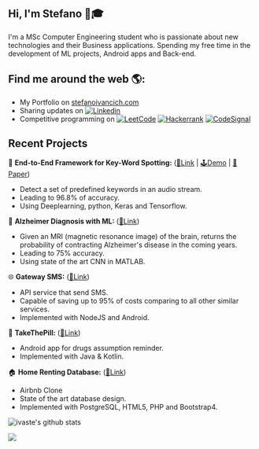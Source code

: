 ## Hi, I'm Stefano 👋🎓‍

I'm a MSc Computer Engineering student who is passionate about new technologies and their Business applications. Spending my free time in the development of ML projects, Android apps and Back-end.

## Find me around the web 🌎:
 - My Portfolio on <a href="https://www.stefanoivancich.com">stefanoivancich.com</a>
 - Sharing updates on [![Linkedin](https://img.shields.io/badge/-LinkedIn-blue?style=flat&logo=Linkedin&logoColor=white)](https://www.linkedin.com/in/stefano-ivancich/)
 - Competitive programming on [![LeetCode](https://img.shields.io/badge/-LeetCode-ff8c00?style=flat&labelColor=ff8c00&logo=LeetCode&logoColor=white)](https://leetcode.com/steiva/) [![Hackerrank](https://img.shields.io/badge/-hackerrank-7cfc00?style=flat&labelColor=7cfc00&logo=hackerrank&logoColor=white)](https://www.hackerrank.com/ivancich_stefano) [![CodeSignal](https://img.shields.io/badge/-CodeSignal-blue)](https://app.codesignal.com/profile/stefano_i2)
 
 
 
 ## Recent Projects
 🎤 **End-to-End Framework for Key-Word Spotting:** ([🔗Link](https://github.com/ivaste/KeyWordSpotting) | [🕹️Demo](https://colab.research.google.com/drive/15v66rkuL2hF0Ecg7gcD7RMVutVQCc0Nr) | [📄Paper](https://github.com/ivaste/KeyWordSpotting/blob/master/Paper/Key%20Word%20Spotting.pdf))
  - Detect a set of predefined keywords in an audio stream.
  - Leading to 96.8% of accuracy.
  - Using Deeplearning, python, Keras and Tensorflow.
  
 🧠 **Alzheimer Diagnosis with ML:** ([🔗Link](https://github.com/ivaste/AlzheimerPrediction))
  - Given an MRI (magnetic resonance image) of the brain, returns the probability of contracting Alzheimer's disease in the coming years.
  - Leading to 75% accuracy.
  - Using state of the art CNN in MATLAB.
 
 🌐 **Gateway SMS:** ([🔗Link](https://github.com/ivaste/GatewaySMS))
  - API service that send SMS.
  - Capable of saving up to 95% of costs comparing to all other similar services.
  - Implemented with NodeJS and Android.
 
 💊 **TakeThePill:** ([🔗Link](https://github.com/ivaste/Take-the-Pill))
  - Android app for drugs assumption reminder.
  - Implemented with Java & Kotlin.
 
 🏠 **Home Renting Database:** ([🔗Link](https://stefanoivancich.com/?p=1160))
  - Airbnb Clone
  - State of the art database design.
  - Implemented with PostgreSQL, HTML5, PHP and Bootstrap4.
  



 
![ivaste's github stats](https://github-readme-stats.vercel.app/api?username=ivaste&show_icons=true]&hide=["contribs","prs"])
 
![](https://komarev.com/ghpvc/?username=ivaste)

<!--
![Profile visits](https://badges.pufler.dev/visits/ivaste/ivaste?label=Profile%20visits&style=flat-square)


https://zzetao.github.io/awesome-github-profile/

**ivaste/ivaste** is a ✨ _special_ ✨ repository because its `README.md` (this file) appears on your GitHub profile.

Here are some ideas to get you started:

- 🔭 I’m currently working on ...
- 🌱 I’m currently learning ...
- 👯 I’m looking to collaborate on ...
- 🤔 I’m looking for help with ...
- 💬 Ask me about ...
- 📫 How to reach me: ...
- 😄 Pronouns: ...
- ⚡ Fun fact: ...

https://medium.com/swlh/create-awesome-git-readme-profile-84efa0bcda3b
-->
